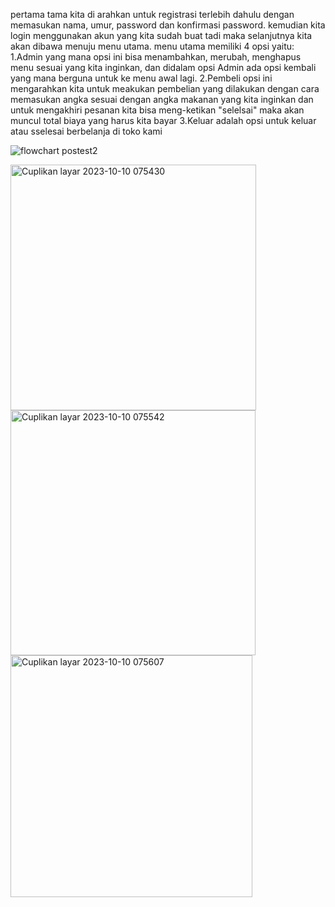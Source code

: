 pertama tama kita di arahkan untuk registrasi terlebih dahulu dengan memasukan nama, umur, password dan konfirmasi password.
kemudian kita login menggunakan akun yang kita sudah buat tadi maka selanjutnya kita akan dibawa menuju menu utama.
menu utama memiliki 4 opsi yaitu:
1.Admin yang mana opsi ini bisa menambahkan, merubah, menghapus menu sesuai yang kita inginkan, dan didalam opsi Admin ada opsi kembali yang mana berguna untuk ke menu awal lagi.
2.Pembeli opsi ini mengarahkan kita untuk meakukan pembelian yang dilakukan dengan cara memasukan angka sesuai dengan angka makanan yang kita inginkan
  dan untuk mengakhiri pesanan kita bisa meng-ketikan "selelsai" maka akan muncul total biaya yang harus kita bayar
3.Keluar adalah opsi untuk keluar atau sselesai berbelanja di toko kami

![flowchart postest2](https://github.com/aidhilsaputraa/Aidhil_saputra_postest_2/assets/144692163/a43044c2-2dc0-440d-9bfb-6f49c34d0de3)

<img width="393" alt="Cuplikan layar 2023-10-10 075430" src="https://github.com/aidhilsaputraa/Aidhil_saputra_postest_2/assets/144692163/dfbcad52-796c-41d1-ab5c-cbcfb3322e09">

<img width="392" alt="Cuplikan layar 2023-10-10 075542" src="https://github.com/aidhilsaputraa/Aidhil_saputra_postest_2/assets/144692163/8770f764-37f3-4b02-815f-96bd3e9bc857">

<img width="387" alt="Cuplikan layar 2023-10-10 075607" src="https://github.com/aidhilsaputraa/Aidhil_saputra_postest_2/assets/144692163/e78799d6-e414-4eb0-8f70-0d96cb578266">



